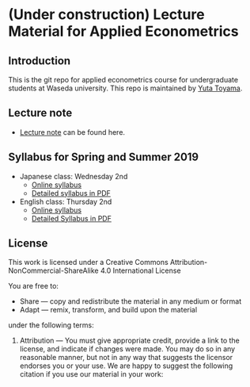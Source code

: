 # (Under construction) Lecture Material for Applied Econometrics

## Introduction
This is the git repo for applied econometrics course for undergraduate students at Waseda university. 
This repo is maintained by [Yuta Toyama](https://sites.google.com/view/yuta-toyama/home). 

## Lecture note

* [Lecture note](https://yutatoyama.github.io/AppliedEconometrics/) can be found here.

## Syllabus for Spring and Summer 2019
* Japanese class: Wednesday 2nd
    * [Online syllabus](https://www.wsl.waseda.jp/syllabus/JAA104.php?pKey=11020043Hd01201911020043Hd11&pLng=jp)
    * [Detailed syllabus in PDF]()
* English class: Thursday 2nd
    * [Online syllabus](https://www.wsl.waseda.jp/syllabus/JAA104.php?pKey=11G400118d01201911G400118d11&pLng=jp)
    * [Detailed Syllabus in PDF]()

## License
This work is licensed under a Creative Commons Attribution-NonCommercial-ShareAlike 4.0 International License 

You are free to:

* Share — copy and redistribute the material in any medium or format
* Adapt — remix, transform, and build upon the material

under the following terms:

1. Attribution — You must give appropriate credit, provide a link to the license, and indicate if changes were made. You may do so in any reasonable manner, but not in any way that suggests the licensor endorses you or your use. We are happy to suggest the following citation if you use our material in your work:



